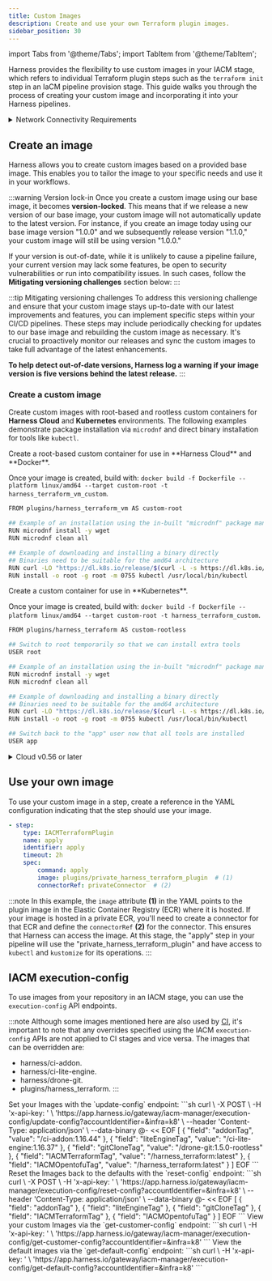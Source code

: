 ```yaml
---
title: Custom Images  
description: Create and use your own Terraform plugin images.
sidebar_position: 30
---
```


import Tabs from '@theme/Tabs';
import TabItem from '@theme/TabItem';

Harness provides the flexibility to use custom images in your IACM stage, which refers to individual Terraform plugin steps such as the `terraform init` step in an IaCM pipeline provision stage. This guide walks you through the process of creating your custom image and incorporating it into your Harness pipelines.

<details>
    <summary>
        Network Connectivity Requirements
    </summary>
When using OpenTofu with Harness IaC Management (IaCM), it’s important to ensure that your environment allows the necessary network access for OpenTofu to function properly. OpenTofu relies on external services to download binaries, modules, and providers. If your environment is restricted, such as in air-gapped setups or strict firewall configurations, you may need to whitelist specific domains or use alternative strategies like custom images as mentioned above.

For example:
- In public internet access environments, ensuring the required domains are reachable will allow for seamless use of OpenTofu.
- In air-gapped environments, where internet access is restricted, you may need to use a custom image with pre-installed binaries or configure your environment to avoid external dependencies.

### Whitelist domains
To enable proper connectivity, ensure the following domains are accessible from your infrastructure:
- `get.opentofu.org` – Required for downloading the OpenTofu binaries.
- `registry.opentofu.org` – Used for resolving and downloading providers and modules.
- `github.com` – Necessary for accessing provider and module resources.
- `packages.opentofu.org` (Optional) – This domain is needed only for Redhat-based installations, but it can be bypassed by pre-caching binaries in your shared file system.

### Handle restricted network environments
If your environment does not have internet access, there are two potential solutions:
1. **Custom images:** You can build a custom image that includes the OpenTofu binaries. This image can be used in your pipeline, eliminating the need to access `get.opentofu.org`.
2. **Private module registry:** If you have a private module registry, `registry.opentofu.org` is not required. You can configure OpenTofu to resolve modules and providers from your internal registry.

### Firewall configuration
Make sure to configure your firewall to allow outbound access to the domains listed above, unless you have implemented one of the alternative solutions. Lack of access to these domains can cause errors when downloading providers or modules.
</details>

## Create an image
Harness allows you to create custom images based on a provided base image. This enables you to tailor the image to your specific needs and use it in your workflows.

:::warning Version lock-in
Once you create a custom image using our base image, it becomes **version-locked**. This means that if we release a new version of our base image, your custom image will not automatically update to the latest version. For instance, if you create an image today using our base image version "1.0.0" and we subsequently release version "1.1.0," your custom image will still be using version "1.0.0."

If your version is out-of-date, while it is unlikely to cause a pipeline failure, your current version may lack some features, be open to security vulnerabilities or run into compatibility issues. In such cases, follow the **Mitigating versioning challenges** section below:
:::

:::tip Mitigating versioning challenges
To address this versioning challenge and ensure that your custom image stays up-to-date with our latest improvements and features, you can implement specific steps within your CI/CD pipelines. These steps may include periodically checking for updates to our base image and rebuilding the custom image as necessary. It's crucial to proactively monitor our releases and sync the custom images to take full advantage of the latest enhancements.

**To help detect out-of-date versions, Harness log a warning if your image version is five versions behind the latest release.**
:::

### Create a custom image

Create custom images with root-based and rootless custom containers for **Harness Cloud** and **Kubernetes** environments. The following examples demonstrate package installation via `microdnf` and direct binary installation for tools like `kubectl`.

<Tabs>
<TabItem value="Root-based custom container">
Create a root-based custom container for use in **Harness Cloud** and **Docker**.

Once your image is created, build with: `docker build -f Dockerfile --platform linux/amd64 --target custom-root -t harness_terraform_vm_custom`.
```sh
FROM plugins/harness_terraform_vm AS custom-root

## Example of an installation using the in-built "microdnf" package manager
RUN microdnf install -y wget
RUN microdnf clean all

## Example of downloading and installing a binary directly
## Binaries need to be suitable for the amd64 architecture
RUN curl -LO "https://dl.k8s.io/release/$(curl -L -s https://dl.k8s.io/release/stable.txt)/bin/linux/amd64/kubectl"
RUN install -o root -g root -m 0755 kubectl /usr/local/bin/kubectl
```
</TabItem>
<TabItem value="Rootless custom container">
Create a custom container for use in **Kubernetes**.

Once your image is created, build with: `docker build -f Dockerfile --platform linux/amd64 --target custom-root -t harness_terraform_custom`.
```sh
FROM plugins/harness_terraform AS custom-rootless

## Switch to root temporarily so that we can install extra tools
USER root

## Example of an installation using the in-built "microdnf" package manager
RUN microdnf install -y wget
RUN microdnf clean all

## Example of downloading and installing a binary directly
## Binaries need to be suitable for the amd64 architecture
RUN curl -LO "https://dl.k8s.io/release/$(curl -L -s https://dl.k8s.io/release/stable.txt)/bin/linux/amd64/kubectl"
RUN install -o root -g root -m 0755 kubectl /usr/local/bin/kubectl

## Switch back to the "app" user now that all tools are installed
USER app
```
</TabItem>
</Tabs>

<details close>
    <summary>
        Cloud v0.56 or later
    </summary>
    For cloud environments, there was a change in version 0.56 and later images where the user is no longer root. If you need the image to use the root user, please use the following code:

    ```sh
        FROM plugins/harness_terraform_vm:0.62.0
        RUN curl "https://awscli.amazonaws.com/awscli-exe-linux-x86_64.zip" -o "awscliv2.zip"
        RUN unzip awscliv2.zip
        RUN ./aws/install
        RUN aws --version
        RUN curl -LO "https://dl.k8s.io/release/$(curl -L -s https://dl.k8s.io/release/stable.txt)/bin/linux/amd64/kubectl"
        RUN install -o root -g root -m 0755 kubectl /usr/local/bin/kubectl
        RUN chmod +x kubectl
        RUN mkdir -p ~/.local/bin
        RUN mv ./kubectl ~/.local/bin/kubectl
        RUN curl -LO "https://github.com/kubernetes-sigs/kustomize/releases/download/kustomize%2Fv5.3.0/kustomize_v5.3.0_linux_amd64.tar.gz" \
            && tar xzf kustomize_v5.3.0_linux_amd64.tar.gz \
            && mv kustomize /usr/local/bin/kustomize \
            && rm kustomize_v5.3.0_linux_amd64.tar.gz
    ```
</details>


## Use your own image
To use your custom image in a step, create a reference in the YAML configuration indicating that the step should use your image. 

```yaml
- step:
    type: IACMTerraformPlugin
    name: apply
    identifier: apply
    timeout: 2h
    spec:
        command: apply
        image: plugins/private_harness_terraform_plugin  # (1)
        connectorRef: privateConnector  # (2)
```
:::note
In this example, the `image` attribute **(1)** in the YAML points to the plugin image in the Elastic Container Registry (ECR) where it is hosted. If your image is hosted in a private ECR, you'll need to create a connector for that ECR and define the `connectorRef` **(2)** for the connector. This ensures that Harness can access the image. At this stage, the "apply" step in your pipeline will use the "private_harness_terraform_plugin" and have access to `kubectl` and `kustomize` for its operations.
:::

## IACM execution-config
To use images from your repository in an IACM stage, you can use the `execution-config` API endpoints. 

:::note
Although some images mentioned here are also used by [CI](https://developer.harness.io/docs/continuous-integration/use-ci/set-up-build-infrastructure/harness-ci/), it's important to note that any overrides specified using the IACM `execution-config` APIs are not applied to CI stages and vice versa. The images that can be overridden are:

- harness/ci-addon.
- harness/ci-lite-engine.
- harness/drone-git.
- plugins/harness_terraform.
:::

<Tabs>
    <TabItem value="Set images">
    Set your Images with the `update-config` endpoint:
    ```sh
    curl \
    -X POST \
    -H 'x-api-key: <pat>' \
    'https://app.harness.io/gateway/iacm-manager/execution-config/update-config?accountIdentifier=<account>&infra=k8' \
    --header 'Content-Type: application/json' \
    --data-binary @- << EOF
    [
        {
            "field": "addonTag",
            "value": "<your_repo>/ci-addon:1.16.44"
        },
        {
            "field": "liteEngineTag",
            "value": "<your_repo>/ci-lite-engine:1.16.37"
        },
        {
            "field": "gitCloneTag",
            "value": "<your_repo>/drone-git:1.5.0-rootless"
        },
        {
            "field": "IACMTerraformTag",
            "value": "<your_repo>/harness_terraform:latest"
        },
        {
            "field": "IACMOpentofuTag",
            "value": "<your_repo>/harness_terraform:latest"
        }
    ]
    EOF
    ```
    </TabItem>
    <TabItem value="Reset default images">
    Reset the Images back to the defaults with the `reset-config` endpoint:
    ```sh
    curl \
    -X POST \
    -H 'x-api-key: <pat>' \
    'https://app.harness.io/gateway/iacm-manager/execution-config/reset-config?accountIdentifier=<account>&infra=k8' \
    --header 'Content-Type: application/json' \
    --data-binary @- << EOF
    [
        {
            "field": "addonTag"
        },
        {
            "field": "liteEngineTag"
        },
        {
            "field": "gitCloneTag"
        },
        {
            "field": "IACMTerraformTag"
        },
        {
            "field": "IACMOpentofuTag"
        }
    ]
    EOF
    ```
    </TabItem>
    <TabItem value="List custom images">
    View your custom Images via the `get-customer-config` endpoint:
    ```sh
    curl \
    -H 'x-api-key: <pat>' \
    'https://app.harness.io/gateway/iacm-manager/execution-config/get-customer-config?accountIdentifier=<account>&infra=k8'
    ```
    </TabItem>
    <TabItem value="View default images">
    View the default images via the `get-default-config` endpoint:
    ```sh
    curl \
    -H 'x-api-key: <pat>' \
    'https://app.harness.io/gateway/iacm-manager/execution-config/get-default-config?accountIdentifier=<account>&infra=k8'
    ```
    </TabItem>
</Tabs>